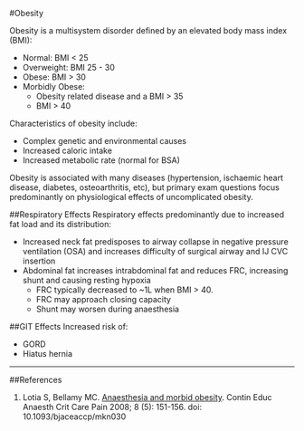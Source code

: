 #Obesity

Obesity is a multisystem disorder defined by an elevated body mass index (BMI):
* Normal: BMI < 25
* Overweight: BMI 25 - 30
* Obese: BMI > 30
* Morbidly Obese:  
    * Obesity related disease and a BMI > 35
    * BMI > 40
    
Characteristics of obesity include:
* Complex genetic and environmental causes
* Increased caloric intake
* Increased metabolic rate (normal for BSA)

Obesity is associated with many diseases (hypertension, ischaemic heart disease, diabetes, osteoarthritis, etc), but primary exam questions focus predominantly on physiological effects of uncomplicated obesity.

##Respiratory Effects
Respiratory effects predominantly due to increased fat load and its distribution:
* Increased neck fat predisposes to airway collapse in negative pressure ventilation (OSA) and increases difficulty of surgical airway and IJ CVC insertion
* Abdominal fat increases intrabdominal fat and reduces FRC, increasing shunt and causing resting hypoxia  
    * FRC typically decreased to ~1L when BMI > 40.
    * FRC may approach closing capacity
    * Shunt may worsen during anaesthesia


##GIT Effects
Increased risk of:
* GORD
* Hiatus hernia

---

##References
1. Lotia S, Bellamy MC. [Anaesthesia and morbid obesity](https://academic.oup.com/bjaed/article/8/5/151/268305/Anaesthesia-and-morbid-obesity). Contin Educ Anaesth Crit Care Pain 2008; 8 (5): 151-156. doi: 10.1093/bjaceaccp/mkn030